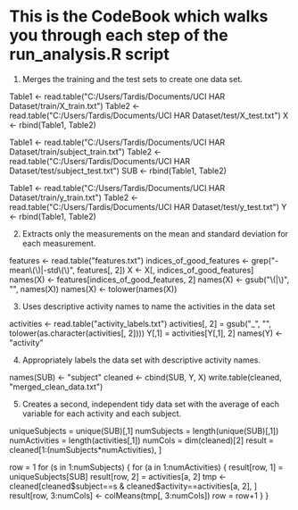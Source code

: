 # This is the CodeBook which walks you through each step of the run_analysis.R script

1. Merges the training and the test sets to create one data set.

Table1 <- read.table("C:/Users/Tardis/Documents/UCI HAR Dataset/train/X_train.txt")
Table2 <- read.table("C:/Users/Tardis/Documents/UCI HAR Dataset/test/X_test.txt")
X <- rbind(Table1, Table2)

Table1 <- read.table("C:/Users/Tardis/Documents/UCI HAR Dataset/train/subject_train.txt")
Table2 <- read.table("C:/Users/Tardis/Documents/UCI HAR Dataset/test/subject_test.txt")
SUB <- rbind(Table1, Table2)

Table1 <- read.table("C:/Users/Tardis/Documents/UCI HAR Dataset/train/y_train.txt")
Table2 <- read.table("C:/Users/Tardis/Documents/UCI HAR Dataset/test/y_test.txt")
Y <- rbind(Table1, Table2)

2. Extracts only the measurements on the mean and standard deviation for each measurement. 

features <- read.table("features.txt")
indices_of_good_features <- grep("-mean\\(\\)|-std\\(\\)", features[, 2])
X <- X[, indices_of_good_features]
names(X) <- features[indices_of_good_features, 2]
names(X) <- gsub("\\(|\\)", "", names(X))
names(X) <- tolower(names(X))

3. Uses descriptive activity names to name the activities in the data set

activities <- read.table("activity_labels.txt")
activities[, 2] = gsub("_", "", tolower(as.character(activities[, 2])))
Y[,1] = activities[Y[,1], 2]
names(Y) <- "activity"

4. Appropriately labels the data set with descriptive activity names.

names(SUB) <- "subject"
cleaned <- cbind(SUB, Y, X)
write.table(cleaned, "merged_clean_data.txt")

5. Creates a second, independent tidy data set with the average of each variable for each activity and each subject.

uniqueSubjects = unique(SUB)[,1]
numSubjects = length(unique(SUB)[,1])
numActivities = length(activities[,1])
numCols = dim(cleaned)[2]
result = cleaned[1:(numSubjects*numActivities), ]

row = 1
for (s in 1:numSubjects) {
        for (a in 1:numActivities) {
                result[row, 1] = uniqueSubjects[SUB]
                result[row, 2] = activities[a, 2]
                tmp <- cleaned[cleaned$subject==s & cleaned$activity==activities[a, 2], ]
                result[row, 3:numCols] <- colMeans(tmp[, 3:numCols])
                row = row+1
        }
}